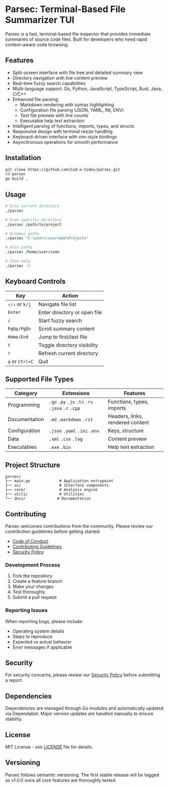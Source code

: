 # Parsec: Terminal-Based File Summarizer TUI

Parsec is a fast, terminal-based file inspector that provides immediate summaries of source code files. Built for developers who need rapid context-aware code browsing.

## Features

- Split-screen interface with file tree and detailed summary view
- Directory navigation with live content preview
- Real-time fuzzy search capabilities
- Multi-language support: Go, Python, JavaScript, TypeScript, Rust, Java, C/C++
- Enhanced file parsing:
  - Markdown rendering with syntax highlighting
  - Configuration file parsing (JSON, YAML, INI, ENV)
  - Text file preview with line counts
  - Executable help text extraction
- Intelligent parsing of functions, imports, types, and structs
- Responsive design with terminal resize handling
- Keyboard-driven interface with vim-style bindings
- Asynchronous operations for smooth performance

## Installation

```bash
git clone https://github.com/Cod-e-Codes/parsec.git
cd parsec
go build .
```

## Usage

```bash
# Scan current directory
./parsec

# Scan specific directory
./parsec /path/to/project

# Windows paths
./parsec "C:\Users\username\Projects"

# Unix paths
./parsec /home/user/code

# Show help
./parsec -h
```

## Keyboard Controls

| Key | Action |
|-----|--------|
| `↑/↓` or `k/j` | Navigate file list |
| `Enter` | Enter directory or open file |
| `/` | Start fuzzy search |
| `PgUp/PgDn` | Scroll summary content |
| `Home/End` | Jump to first/last file |
| `t` | Toggle directory visibility |
| `r` | Refresh current directory |
| `q` or `Ctrl+C` | Quit |

## Supported File Types

| Category | Extensions | Features |
|----------|------------|-----------|
| Programming | `.go` `.py` `.js` `.ts` `.rs` `.java` `.c` `.cpp` | Functions, types, imports |
| Documentation | `.md` `.markdown` `.rst` | Headers, links, rendered content |
| Configuration | `.json` `.yaml` `.ini` `.env` | Keys, structure |
| Data | `.xml` `.csv` `.log` | Content preview |
| Executables | `.exe` `.bin` | Help text extraction |

## Project Structure

```
parsec/
├── main.go             # Application entrypoint
├── ui/                 # Interface components
├── core/               # Analysis engine
├── utils/              # Utilities
└── docs/              # Documentation
```

## Contributing

Parsec welcomes contributions from the community. Please review our contribution guidelines before getting started:

- [Code of Conduct](CODE_OF_CONDUCT.md)
- [Contributing Guidelines](CONTRIBUTING.md)
- [Security Policy](SECURITY.md)

### Development Process

1. Fork the repository
2. Create a feature branch
3. Make your changes
4. Test thoroughly
5. Submit a pull request

### Reporting Issues

When reporting bugs, please include:
- Operating system details
- Steps to reproduce
- Expected vs actual behavior
- Error messages if applicable

## Security

For security concerns, please review our [Security Policy](SECURITY.md) before submitting a report.

## Dependencies

Dependencies are managed through Go modules and automatically updated via Dependabot. Major version updates are handled manually to ensure stability.

## License

MIT License - see [LICENSE](LICENSE) file for details.

## Versioning

Parsec follows semantic versioning. The first stable release will be tagged as v1.0.0 once all core features are thoroughly tested. 